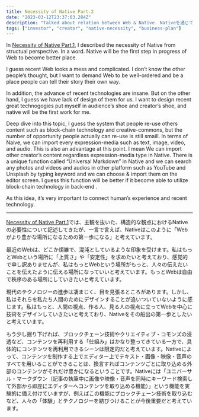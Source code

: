 ```yaml
---
title: Necessity of Native Part.2
date: "2023-03-12T23:37:03.284Z"
description: "Talked about relation between Web & Native. Nativeを通じて、これからのWebをどう作っていくかを書いています。"
tags: ["investor", "creator", "native-necessity", "business-plan"]
---
```


In [Necessity of Native Part.1](/necessity_of_native_1), I described the necessity of Native from structual perspective. In a word. Native will be the first step in progress of Web to become better place.

I guess recent Web looks a mess and complicated. I don’t know the other people’s thought, but I want to demand Web to be well-ordered and be a place people can tell their story their own way. 

In addition, the advance of recent technologies are insane. But on the other hand, I guess we have lack of design of them for us. I want to design recent great technogogies put myself in audience’s shoe and creator’s shoe, and native will be the first work for me.

Deep dive into this topic, I guess the system that people re-use others content such as block-chain technology and creative-commons, but the number of opportunity people actually can re-use is still smaill. In terms of Naive, we can import every expression-media such as text, image, video, and audio. This is also an advantage at this point. I mean We can import other creator’s content regardless expression-media type in Native. There is a unique function called “Universal Markdown” in Native and we can search any photos and videos and audios in other platform such as YouTube and Unsplash by typing keyword and we can choose & import them on the editor screen. I guess this function will be better if it become able to utilize block-chain technology in back-end .

As this idea, it’s very important to connect human’s experience and recent technology.

---

[Necessity of Native Part.1](/necessity_of_native_1)では、主観を抜いた、構造的な観点におけるNativeの必要性について記述してきたが、一言で言えば、Nativeはこのように「Webがより豊かな場所になるための第一歩になる」と考えています。

最近のWebは、どこか煩雑で、混沌としているような印象を受けます。私はもっとWebという場所に「上質さ」や「安定性」を求めたいと考えており、感覚的で申し訳ありませんが、私はもっとWebという場所がもっと、人々の伝えたいことを伝えたように伝える場所になっていいと考えています。もっとWebは自由で秩序のある場所にしていきたいと考えています。

現代のテクノロジーの進歩は凄まじく、目を見張るところがあります。しかし、私はそれらを私たち人間のためにデザインすることが追いついていないように感じます。私はもっと、人間の視点、作る人、見る人の視点に立ってWebを中心に技術をデザインしていきたいと考えており、Nativeをその船出の第一歩としたいと考えています。

もう少し掘り下げれば、ブロックチェーン技術やクリエイティブ・コモンズの浸透など、コンテンツを再利用する「仕組み」はかなり整ってきている一方で、具体的にコンテンツを再利用できるシーンは限定的だと考えています。Nativeによって、コンテンツを制作する上でエディター上でテキスト・画像・映像・音声のすべてを用いることができることは、換言すればコンテンツごとに取り込める外部のコンテンツがそれだけ豊かになるということです。Nativeには「ユニバーサル・マークダウン（記事の執筆中に画像や映像・音声を同時にキーワード検索して外部から即座にエディターへコンテンツを取り込める機能）」という機能を実験的に備え付けていますが、例えばこの機能にブロックチェーン技術を取り込むなど、人々の「体験」とテクノロジーを結びつけることが今後重要だと考えています。